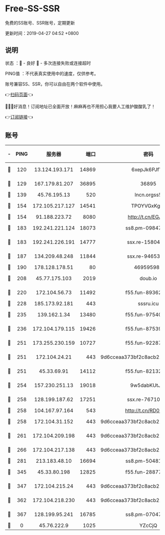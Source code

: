# Free-SS-SSR

免费的SS账号、SSR账号，定期更新

更新时间：2019-04-27 04:52 +0800

## 说明

状态     ：🙂 - 良好 🙁 - 多次连接失败或连接超时

PING值   ：不代表真实使用中的速度，仅供参考。

账号兼容SS、SSR，你可以自由在两个软件中使用。

👉[扫码页面](https://liesauer.github.io/Free-SS-SSR/)👈

🎉🎉🎉好消息！订阅地址已全面开放！麻麻再也不用担心我要人工维护酸酸乳了！

👉[订阅链接](https://www.liesauer.net/yogurt/subscribe?ACCESS_TOKEN=DAYxR3mMaZAsaqUb)👈

## 账号

|-|PING|服务器|端口|密码|加密方式|区域|
|:----:|:----:|:-----:|-----:|:----:|:----:|:----:|
|🙂|120|13.124.193.171|14869|6xepJk6PJfYz|aes-256-cfb|KR|
|🙂|129|167.179.81.207|36895|36895|aes-256-cfb|JP|
|🙂|139|45.76.195.13|520|lncn.orgss5|rc4|JP|
|🙂|154|172.105.217.127|14541|TPOYVGxKglpi|aes-256-cfb|JP|
|🙂|154|91.188.223.72|8080|http://t.cn/EGJIyrl|rc4-md5|RU|
|🙂|183|192.241.221.124|18073|ss8.pm-09847750|aes-256-cfb|US|
|🙂|183|192.241.226.191|14777|ssx.re-15804157|aes-256-cfb|US|
|🙂|187|134.209.48.248|11844|ssx.re-94653207|aes-256-cfb|US|
|🙂|190|178.128.178.51|80|469595985|chacha20|US|
|🙂|208|45.77.175.103|2019|doub.io|aes-128-ctr|SG|
|🙂|220|172.104.56.73|11492|f55.fun-89362117|aes-256-cfb|SG|
|🙂|228|185.173.92.181|443|sssru.icu|rc4-md5|RU|
|🙂|235|139.162.1.34|13480|f55.fun-97540163|aes-256-cfb|SG|
|🙂|236|172.104.179.115|19426|f55.fun-87539428|aes-256-cfb|SG|
|🙂|251|173.255.230.159|10727|f55.fun-92287038|aes-256-cfb|US|
|🙂|251|172.104.24.21|443|9d6cceaa373bf2c8acb22e60b6a58be6|aes-256-cfb|US|
|🙂|251|45.33.69.91|14112|f55.fun-82132228|aes-256-cfb|US|
|🙂|254|157.230.251.13|19018|9w5dabKUtJTa|aes-256-cfb|SG|
|🙂|258|128.199.187.62|17251|ssx.re-76710195|aes-256-cfb|SG|
|🙂|258|104.167.97.164|543|http://t.cn/RD0D7sx|rc4-md5|CA|
|🙂|258|172.104.31.152|443|9d6cceaa373bf2c8acb22e60b6a58be6|aes-256-cfb|US|
|🙂|261|172.104.209.198|443|9d6cceaa373bf2c8acb22e60b6a58be6|aes-256-cfb|US|
|🙂|266|172.104.217.138|443|9d6cceaa373bf2c8acb22e60b6a58be6|aes-256-cfb|US|
|🙂|281|213.183.48.10|16694|ss8.pm-50481530|rc4-md5|RU|
|🙂|345|45.33.80.198|12825|f55.fun-28877106|aes-256-cfb|US|
|🙂|347|172.104.215.24|443|9d6cceaa373bf2c8acb22e60b6a58be6|aes-256-cfb|US|
|🙂|362|172.104.218.230|443|9d6cceaa373bf2c8acb22e60b6a58be6|aes-256-cfb|US|
|🙂|367|128.199.95.241|16785|ss8.pm-07047085|aes-256-cfb|SG|
|🙁|0|45.76.222.9|1025|YZcCjQ|rc4-md5|JP|
